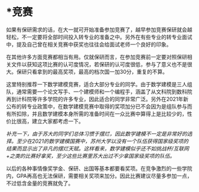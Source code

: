 # *竞赛

如果有保研需求的话，在大一就可开始准备参加竞赛了，越早参加竞赛保研就会越轻松，不一定要将全部时间投入转专业的准备之中。另外在有些专业的转专业面试中，提及自己曾在相关竞赛中获奖也往往会给面试老师一个良好的印象。

在其他许多方面竞赛都相当有用。仅就保研而言，在参加竞赛前一定要对照保研相关文件以获知这项比赛的认可度情况，若保研的认可度很低，参与了意义也不是很大。保研只看拿到的最高奖项，最高的档次国一加30分，重复的不算。

这里特别推荐一下数学建模竞赛，适合大部分专业的同学。由于数学建模是三人组队，通常需要一个论文写手、一个建模师和一个编程手，涵盖了从文科院到数科院再到计科院等许多学院的许多专业，因此适合的同学非常广泛。另外在2021年新公布的转专业政策中，在数学建模竞赛中取得的奖项加分已不会因为是组队参与而有所扣除，并且数学建模本身所需的准备时间在一众比赛中算得上是比较少的，性价比很高，建立大家都考虑一下。

*补充一下，由于苏大的同学们总体习惯于摆烂，因此数学建模不一定是非常好的选择。至少在2021的数学建模国赛中，苏州大学以没有一个队伍获得国家级奖项的结果而显示出了非凡的摆烂天赋。这样看来，数学建模似乎还不如挑战杯/互联网+之类的比赛好拿奖，至少这些比赛里苏大出过不少拿国家级奖项的队伍。*

以后的各种事情像奖学金、保研、出国等基本都要看奖项。在竞争激烈的一些学院内，GPA再高也无法保研，需要相关奖项来加分。因此比赛建议尽量多参加一点，不过低含金量的竞赛就免了。